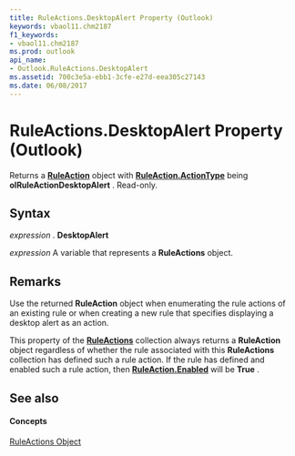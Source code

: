 ```yaml
---
title: RuleActions.DesktopAlert Property (Outlook)
keywords: vbaol11.chm2187
f1_keywords:
- vbaol11.chm2187
ms.prod: outlook
api_name:
- Outlook.RuleActions.DesktopAlert
ms.assetid: 700c3e5a-ebb1-3cfe-e27d-eea305c27143
ms.date: 06/08/2017
---
```



# RuleActions.DesktopAlert Property (Outlook)

Returns a  **[RuleAction](ruleaction-object-outlook.md)** object with **[RuleAction.ActionType](ruleaction-actiontype-property-outlook.md)** being **olRuleActionDesktopAlert** . Read-only.


## Syntax

 _expression_ . **DesktopAlert**

 _expression_ A variable that represents a **RuleActions** object.


## Remarks

Use the returned  **RuleAction** object when enumerating the rule actions of an existing rule or when creating a new rule that specifies displaying a desktop alert as an action.

This property of the  **[RuleActions](ruleactions-object-outlook.md)** collection always returns a **RuleAction** object regardless of whether the rule associated with this **RuleActions** collection has defined such a rule action. If the rule has defined and enabled such a rule action, then **[RuleAction.Enabled](moveorcopyruleaction-enabled-property-outlook.md)** will be **True** .


## See also


#### Concepts


[RuleActions Object](ruleactions-object-outlook.md)

